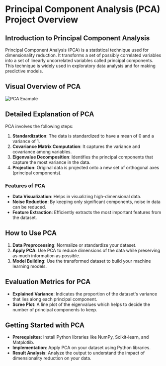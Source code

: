 
# Principal Component Analysis (PCA) Project Overview

## Introduction to Principal Component Analysis
Principal Component Analysis (PCA) is a statistical technique used for dimensionality reduction. It transforms a set of possibly correlated variables into a set of linearly uncorrelated variables called principal components. This technique is widely used in exploratory data analysis and for making predictive models.

## Visual Overview of PCA

![PCA Example](https://knowledge.dataiku.com/latest/_images/stats-PCA-example.png)

## Detailed Explanation of PCA
PCA involves the following steps:
1. **Standardization**: The data is standardized to have a mean of 0 and a variance of 1.
2. **Covariance Matrix Computation**: It captures the variance and covariance among variables.
3. **Eigenvalue Decomposition**: Identifies the principal components that capture the most variance in the data.
4. **Projection**: Original data is projected onto a new set of orthogonal axes (principal components).

### Features of PCA
- **Data Visualization**: Helps in visualizing high-dimensional data.
- **Noise Reduction**: By keeping only significant components, noise in data can be reduced.
- **Feature Extraction**: Efficiently extracts the most important features from the dataset.

## How to Use PCA
1. **Data Preprocessing**: Normalize or standardize your dataset.
2. **Apply PCA**: Use PCA to reduce dimensions of the data while preserving as much information as possible.
3. **Model Building**: Use the transformed dataset to build your machine learning models.

## Evaluation Metrics for PCA
- **Explained Variance**: Indicates the proportion of the dataset's variance that lies along each principal component.
- **Scree Plot**: A line plot of the eigenvalues which helps to decide the number of principal components to keep.

## Getting Started with PCA
- **Prerequisites**: Install Python libraries like NumPy, Scikit-learn, and Matplotlib.
- **Implementation**: Apply PCA on your dataset using Python libraries.
- **Result Analysis**: Analyze the output to understand the impact of dimensionality reduction on your data.



